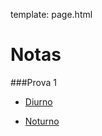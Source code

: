 template: page.html

# Notas

###Prova 1
- [Diurno](/bio208/static/pdfs/2015/notas_int_2.pdf)

- [Noturno](/bio208/static/pdfs/2015/notas_not_2.pdf)
